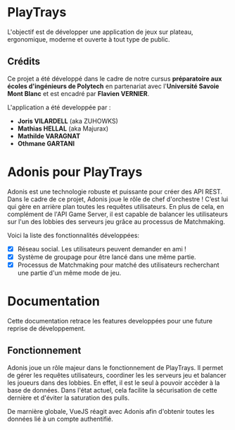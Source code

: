 # PlayTrays

L'objectif est de développer une application de jeux sur plateau, ergonomique, moderne et ouverte à tout type 
de public.

## Crédits

Ce projet a été développé dans le cadre de notre cursus **préparatoire aux écoles d'ingénieurs de Polytech** en partenariat
avec l'**Université Savoie Mont Blanc** et est encadré par **Flavien VERNIER**.

L'application a été developpée par :
- **Joris VILARDELL** (aka ZUHOWKS)
- **Mathias HELLAL** (aka Majurax)
- **Mathilde VARAGNAT**
- **Othmane GARTANI**

# Adonis pour PlayTrays

Adonis est une technologie robuste et puissante pour créer des API REST. Dans le cadre de ce projet, Adonis joue le rôle de chef
d'orchestre ! C’est lui qui gère en arrière plan toutes les requêtes utilisateurs. En plus de cela, en complément de
l'API Game Server, il est capable de balancer les utilisateurs sur l'un des lobbies des serveurs jeu grâce au processus de
Matchmaking.

Voici la liste des fonctionnalités développées:
- [x] Réseau social. Les utilisateurs peuvent demander en ami !
- [x] Système de groupage pour être lancé dans une même partie.
- [x] Processus de Matchmaking pour matché des utilisateurs recherchant une partie d'un même mode de jeu.

# Documentation

Cette documentation retrace les features developpées pour une future reprise de développement.

## Fonctionnement

Adonis joue un rôle majeur dans le fonctionnement de PlayTrays. Il permet de gérer les requêtes utilisateurs, coordiner les
les serveurs jeu et balancer les joueurs dans des lobbies. En effet, il est le seul à pouvoir accèder à la base de données.
Dans l'état actuel, cela facilite la sécurisation de cette dernière et d'éviter la saturation des pulls.

De marnière globale, VueJS réagit avec Adonis afin d'obtenir toutes les données lié à un compte authentifié.
